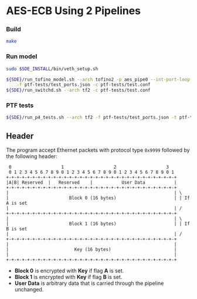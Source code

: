 AES-ECB Using 2 Pipelines
=========================

### Build
```bash
make
```

### Run model
```bash
sudo $SDE_INSTALL/bin/veth_setup.sh

${SDE}/run_tofino_model.sh --arch tofino2 -p aes_pipe0 --int-port-loop 0x3 \
    -f ptf-tests/test_ports.json -c ptf-tests/test.conf
${SDE}/run_switchd.sh --arch tf2 -c ptf-tests/test.conf
```

### PTF tests
```bash
${SDE}/run_p4_tests.sh --arch tf2 -f ptf-tests/test_ports.json -t ptf-tests
```

Header
------
The program accept Ethernet packets with protocol type `0x9999` followed by the
following header:

```
 0                   1                   2                   3
 0 1 2 3 4 5 6 7 8 9 0 1 2 3 4 5 6 7 8 9 0 1 2 3 4 5 6 7 8 9 0 1
+-+-+-+-+-+-+-+-+-+-+-+-+-+-+-+-+-+-+-+-+-+-+-+-+-+-+-+-+-+-+-+-+
|A|B| Reserved  |   Reserved    |           User Data           |
+-+-+-+-+-+-+-+-+-+-+-+-+-+-+-+-+-+-+-+-+-+-+-+-+-+-+-+-+-+-+-+-+
|                                                               | \
|                       Block 0 (16 bytes)                      | | If A is set
|                                                               | /
+-+-+-+-+-+-+-+-+-+-+-+-+-+-+-+-+-+-+-+-+-+-+-+-+-+-+-+-+-+-+-+-+
|                                                               | \
|                       Block 1 (16 bytes)                      | | If B is set
|                                                               | /
+-+-+-+-+-+-+-+-+-+-+-+-+-+-+-+-+-+-+-+-+-+-+-+-+-+-+-+-+-+-+-+-+
|                                                               |
|                         Key (16 bytes)                        |
|                                                               |
+-+-+-+-+-+-+-+-+-+-+-+-+-+-+-+-+-+-+-+-+-+-+-+-+-+-+-+-+-+-+-+-+
```

- **Block 0** is encrypted with **Key** if flag **A** is set.
- **Block 1** is encrypted with **Key** if flag **B** is set.
- **User Data** is arbitrary data that is carried through the pipeline unchanged.
